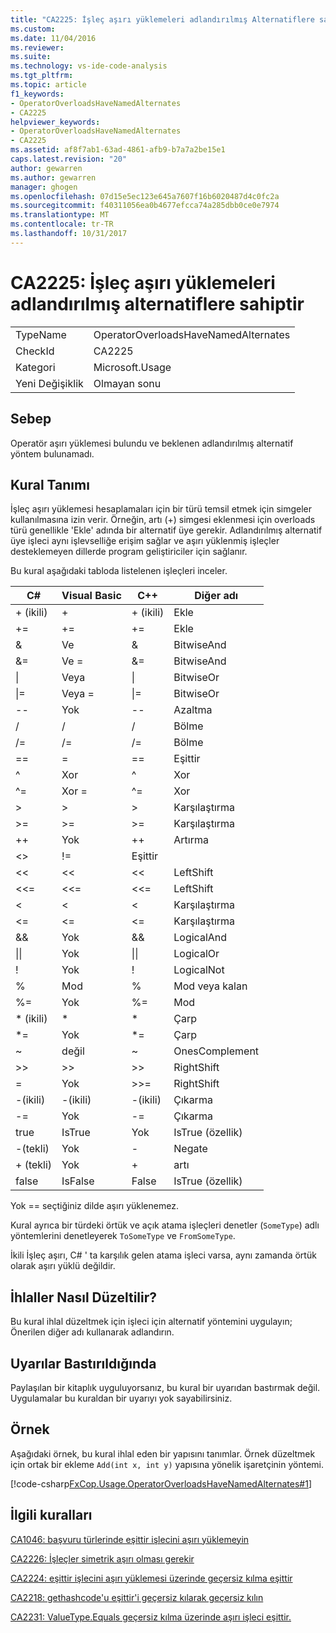 ```yaml
---
title: "CA2225: İşleç aşırı yüklemeleri adlandırılmış Alternatiflere sahiptir | Microsoft Docs"
ms.custom: 
ms.date: 11/04/2016
ms.reviewer: 
ms.suite: 
ms.technology: vs-ide-code-analysis
ms.tgt_pltfrm: 
ms.topic: article
f1_keywords:
- OperatorOverloadsHaveNamedAlternates
- CA2225
helpviewer_keywords:
- OperatorOverloadsHaveNamedAlternates
- CA2225
ms.assetid: af8f7ab1-63ad-4861-afb9-b7a7a2be15e1
caps.latest.revision: "20"
author: gewarren
ms.author: gewarren
manager: ghogen
ms.openlocfilehash: 07d15e5ec123e645a7607f16b6020487d4c0fc2a
ms.sourcegitcommit: f40311056ea0b4677efcca74a285dbb0ce0e7974
ms.translationtype: MT
ms.contentlocale: tr-TR
ms.lasthandoff: 10/31/2017
---
```

# <a name="ca2225-operator-overloads-have-named-alternates"></a>CA2225: İşleç aşırı yüklemeleri adlandırılmış alternatiflere sahiptir
|||  
|-|-|  
|TypeName|OperatorOverloadsHaveNamedAlternates|  
|CheckId|CA2225|  
|Kategori|Microsoft.Usage|  
|Yeni Değişiklik|Olmayan sonu|  
  
## <a name="cause"></a>Sebep  
 Operatör aşırı yüklemesi bulundu ve beklenen adlandırılmış alternatif yöntem bulunamadı.  
  
## <a name="rule-description"></a>Kural Tanımı  
 İşleç aşırı yüklemesi hesaplamaları için bir türü temsil etmek için simgeler kullanılmasına izin verir. Örneğin, artı (+) simgesi eklenmesi için overloads türü genellikle 'Ekle' adında bir alternatif üye gerekir. Adlandırılmış alternatif üye işleci aynı işlevselliğe erişim sağlar ve aşırı yüklenmiş işleçler desteklemeyen dillerde program geliştiriciler için sağlanır.  
  
 Bu kural aşağıdaki tabloda listelenen işleçleri inceler.  
  
|C#|Visual Basic|C++|Diğer adı|  
|---------|------------------|-----------|--------------------|  
|+ (ikili)|+|+ (ikili)|Ekle|  
|+=|+=|+=|Ekle|  
|&|Ve|&|BitwiseAnd|  
|&=|Ve =|&=|BitwiseAnd|  
|&#124;|Veya|&#124;|BitwiseOr|  
|&#124;=|Veya =|&#124;=|BitwiseOr|  
|--|Yok|--|Azaltma|  
|/|/|/|Bölme|  
|/=|/=|/=|Bölme|  
|==|=|==|Eşittir|  
|^|Xor|^|Xor|  
|^=|Xor =|^=|Xor|  
|>|>|>|Karşılaştırma|  
|>=|>=|>=|Karşılaştırma|  
|++|Yok|++|Artırma|  
|<>|!=|Eşittir|  
|<<|<<|<<|LeftShift|  
|<<=|<<=|<<=|LeftShift|  
|<|<|<|Karşılaştırma|  
|<=|<=|\<=|Karşılaştırma|  
|&&|Yok|&&|LogicalAnd|  
|&#124;&#124;|Yok|&#124;&#124;|LogicalOr|  
|!|Yok|!|LogicalNot|  
|%|Mod|%|Mod veya kalan|  
|%=|Yok|%=|Mod|  
|* (ikili)|*|*|Çarp|  
|*=|Yok|*=|Çarp|  
|~|değil|~|OnesComplement|  
|>>|>>|>>|RightShift|  
=|Yok|>>=|RightShift|  
|-(ikili)|-(ikili)|-(ikili)|Çıkarma|  
|-=|Yok|-=|Çıkarma|  
|true|IsTrue|Yok|IsTrue (özellik)|  
|-(tekli)|Yok|-|Negate|  
|+ (tekli)|Yok|+|artı|  
|false|IsFalse|False|IsTrue (özellik)|  
  
 Yok == seçtiğiniz dilde aşırı yüklenemez.  
  
 Kural ayrıca bir türdeki örtük ve açık atama işleçleri denetler (`SomeType`) adlı yöntemlerini denetleyerek `ToSomeType` ve `FromSomeType`.  
  
 İkili İşleç aşırı, C# ' ta karşılık gelen atama işleci varsa, aynı zamanda örtük olarak aşırı yüklü değildir.  
  
## <a name="how-to-fix-violations"></a>İhlaller Nasıl Düzeltilir?  
 Bu kural ihlal düzeltmek için işleci için alternatif yöntemini uygulayın; Önerilen diğer adı kullanarak adlandırın.  
  
## <a name="when-to-suppress-warnings"></a>Uyarılar Bastırıldığında  
 Paylaşılan bir kitaplık uyguluyorsanız, bu kural bir uyarıdan bastırmak değil. Uygulamalar bu kuraldan bir uyarıyı yok sayabilirsiniz.  
  
## <a name="example"></a>Örnek  
 Aşağıdaki örnek, bu kural ihlal eden bir yapısını tanımlar. Örnek düzeltmek için ortak bir ekleme `Add(int x, int y)` yapısına yönelik işaretçinin yöntemi.  
  
 [!code-csharp[FxCop.Usage.OperatorOverloadsHaveNamedAlternates#1](../code-quality/codesnippet/CSharp/ca2225-operator-overloads-have-named-alternates_1.cs)]  
  
## <a name="related-rules"></a>İlgili kuralları  
 [CA1046: başvuru türlerinde eşittir işlecini aşırı yüklemeyin](../code-quality/ca1046-do-not-overload-operator-equals-on-reference-types.md)  
  
 [CA2226: İşleçler simetrik aşırı olması gerekir](../code-quality/ca2226-operators-should-have-symmetrical-overloads.md)  
  
 [CA2224: eşittir işlecini aşırı yüklemesi üzerinde geçersiz kılma eşittir](../code-quality/ca2224-override-equals-on-overloading-operator-equals.md)  
  
 [CA2218: gethashcode'u eşittir'i geçersiz kılarak geçersiz kılın](../code-quality/ca2218-override-gethashcode-on-overriding-equals.md)  
  
 [CA2231: ValueType.Equals geçersiz kılma üzerinde aşırı işleci eşittir.](../code-quality/ca2231-overload-operator-equals-on-overriding-valuetype-equals.md)